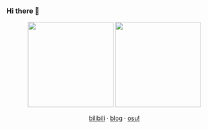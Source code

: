 ### Hi there 👋

<p align="center">
  <img height=200 src="https://github-readme-stats.vercel.app/api?username=jkjkil4" />
  <img height=200 src="https://github-readme-stats.vercel.app/api/top-langs/?username=jkjkil4&exclude_repo=JAnim-doc-en" />
</p>

<p align="center">
  <a href="https://space.bilibili.com/150118841">bilibili</a>
  ·
  <a href="https://jkjkil4.github.io">blog</a>
  ·
  <a href="https://osu.ppy.sh/users/13471248">osu!</a>
</p>

<!--
**jkjkil4/jkjkil4** is a ✨ _special_ ✨ repository because its `README.md` (this file) appears on your GitHub profile.

Here are some ideas to get you started:

- 🔭 I’m currently working on ...
- 🌱 I’m currently learning ...
- 👯 I’m looking to collaborate on ...
- 🤔 I’m looking for help with ...
- 💬 Ask me about ...
- 📫 How to reach me: ...
- 😄 Pronouns: ...
- ⚡ Fun fact: ...
-->
